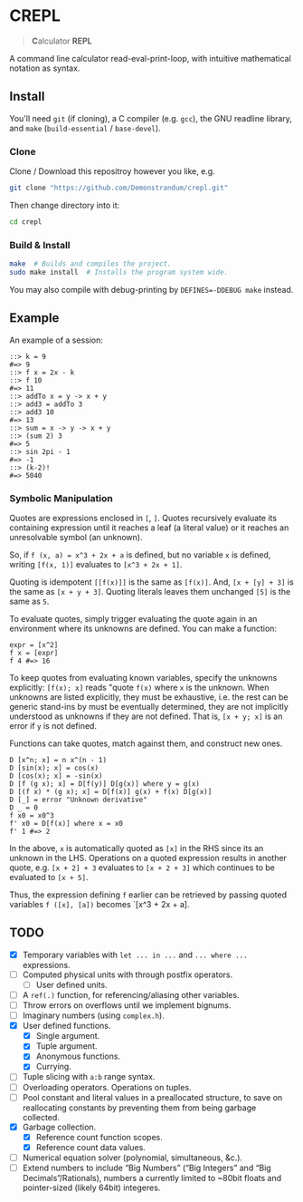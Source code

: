 # CREPL
> **C**alculator **REPL**

A command line calculator read-eval-print-loop,
with intuitive mathematical notation as syntax.

## Install

You'll need `git` (if cloning), a C compiler (e.g. `gcc`),
the GNU readline library, and `make` (`build-essential` / `base-devel`).

### Clone
Clone / Download this repositroy however you like, e.g.
```sh
git clone "https://github.com/Demonstrandum/crepl.git"
```

Then change directory into it:
```sh
cd crepl
```

### Build & Install
```sh
make  # Builds and compiles the project.
sudo make install  # Installs the program system wide.
```

You may also compile with debug-printing by `DEFINES=-DDEBUG make` instead.

## Example

An example of a session:

```console
::> k = 9
#=> 9
::> f x = 2x - k
::> f 10
#=> 11
::> addTo x = y -> x + y
::> add3 = addTo 3
::> add3 10
#=> 13
::> sum = x -> y -> x + y
::> (sum 2) 3
#=> 5
::> sin 2pi - 1
#=> -1
::> (k-2)!
#=> 5040
```

### Symbolic Manipulation

Quotes are expressions enclosed in `[`, `]`.
Quotes recursively evaluate its containing expression until it reaches
a leaf (a literal value) or it reaches an unresolvable symbol (an unknown).

So, if `f (x, a) = x^3 + 2x + a` is defined, but no variable `x` is defined,
writing `[f(x, 1)]` evaluates to `[x^3 + 2x + 1]`.

Quoting is idempotent `[[f(x)]]` is the same as `[f(x)]`.
And, `[x + [y] + 3]` is the same as `[x + y + 3]`.
Quoting literals leaves them unchanged `[5]` is the same as `5`.

To evaluate quotes, simply trigger evaluating the quote again in an environment
where its unknowns are defined. You can make a function:
```
expr = [x^2]
f x = [expr]
f 4 #=> 16
```

To keep quotes from evaluating known variables, specify the unknowns
explicitly: `[f(x); x]` reads "quote `f(x)` where `x` is the unknown.
When unknowns are listed explicitly, they must be exhaustive,
i.e. the rest can be generic stand-ins by must be eventually determined,
they are not implicitly understood as unknowns if they are not defined.
That is, `[x + y; x]` is an error if `y` is not defined.

Functions can take quotes, match against them, and construct new ones.
```
D [x^n; x] = n x^(n - 1)
D [sin(x); x] = cos(x)
D [cos(x); x] = -sin(x)
D [f (g x); x] = D[f(y)] D[g(x)] where y = g(x)
D [(f x) * (g x); x] = D[f(x)] g(x) + f(x) D[g(x)]
D [_] = error "Unknown derivative"
D _ = 0
f x0 = x0^3
f' x0 = D[f(x)] where x = x0
f' 1 #=> 2
```

In the above, `x` is automatically quoted as `[x]` in the RHS since its an unknown in the LHS.
Operations on a quoted expression results in another quote,
e.g. `[x + 2] + 3` evaluates to `[x + 2 + 3]` which continues to be evaluated to
`[x + 5]`.

Thus, the expression defining `f` earlier can be retrieved by passing
quoted variables `f ([x], [a])` becomes `[x^3 + 2x + a].

## TODO

 - [x] Temporary variables with `let ... in ...` and `... where ...` expressions.
 - [ ] Computed physical units with through postfix operators.
   - [ ] User defined units.
 - [ ] A `ref(.)` function, for referencing/aliasing other variables.
 - [ ] Throw errors on overflows until we implement bignums.
 - [ ] Imaginary numbers (using `complex.h`).
 - [x] User defined functions.
   - [x] Single argument.
   - [x] Tuple argument.
   - [x] Anonymous functions.
   - [x] Currying.
 - [ ] Tuple slicing with `a:b` range syntax.
 - [ ] Overloading operators. Operations on tuples.
 - [ ] Pool constant and literal values in a preallocated structure, to save on reallocating constants by preventing them from being garbage collected.
 - [x] Garbage collection.
   - [x] Reference count function scopes.
   - [x] Reference count data values.
 - [ ] Numerical equation solver (polynomial, simultaneous, &c.).
 - [ ] Extend numbers to include “Big Numbers” (“Big Integers” and “Big Decimals”/Rationals), numbers a currently limited to ~80bit floats and pointer-sized (likely 64bit) integeres.
